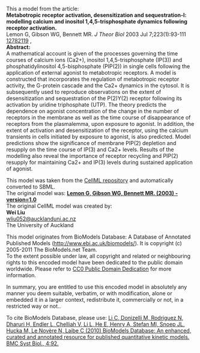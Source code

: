 

This a model from the article:  
**Metabotropic receptor activation, desensitization and sequestration-I: modelling calcium and inositol 1,4,5-trisphosphate dynamics following receptor activation.**   
Lemon G, Gibson WG, Bennett MR. _J Theor Biol_ 2003 Jul 7;223(1):93-111
[12782119](http://www.ncbi.nlm.nih.gov/pubmed/12782119) ,  
**Abstract:**   
A mathematical account is given of the processes governing the time courses of
calcium ions (Ca2+), inositol 1,4,5-trisphosphate (IP(3)) and
phosphatidylinositol 4,5-bisphosphate (PIP(2)) in single cells following the
application of external agonist to metabotropic receptors. A model is
constructed that incorporates the regulation of metabotropic receptor
activity, the G-protein cascade and the Ca2+ dynamics in the cytosol. It is
subsequently used to reproduce observations on the extent of desensitization
and sequestration of the P(2)Y(2) receptor following its activation by uridine
triphosphate (UTP). The theory predicts the dependence on agonist
concentration of the change in the number of receptors in the membrane as well
as the time course of disappearance of receptors from the plasmalemma, upon
exposure to agonist. In addition, the extent of activation and desensitization
of the receptor, using the calcium transients in cells initiated by exposure
to agonist, is also predicted. Model predictions show the significance of
membrane PIP(2) depletion and resupply on the time course of IP(3) and Ca2+
levels. Results of the modelling also reveal the importance of receptor
recycling and PIP(2) resupply for maintaining Ca2+ and IP(3) levels during
sustained application of agonist.

This model was taken from the [CellML
repository](http://www.cellml.org/models) and automatically converted to SBML.  
The original model was: [ **Lemon G, Gibson WG, Bennett MR. (2003) -
version=1.0**
](http://models.cellml.org/exposure/d7c4eca1662324918761bc5b18745cd1)  
The original CellML model was created by:  
**Wei Liu**   
wliu052@aucklanduni.ac.nz  
The University of Auckland  

This model originates from BioModels Database: A Database of Annotated
Published Models (http://www.ebi.ac.uk/biomodels/). It is copyright (c)
2005-2011 The BioModels.net Team.  
To the extent possible under law, all copyright and related or neighbouring
rights to this encoded model have been dedicated to the public domain
worldwide. Please refer to [CC0 Public Domain
Dedication](http://creativecommons.org/publicdomain/zero/1.0/) for more
information.

In summary, you are entitled to use this encoded model in absolutely any
manner you deem suitable, verbatim, or with modification, alone or embedded it
in a larger context, redistribute it, commercially or not, in a restricted way
or not..  
  
To cite BioModels Database, please use: [Li C, Donizelli M, Rodriguez N,
Dharuri H, Endler L, Chelliah V, Li L, He E, Henry A, Stefan MI, Snoep JL,
Hucka M, Le Novère N, Laibe C (2010) BioModels Database: An enhanced, curated
and annotated resource for published quantitative kinetic models. BMC Syst
Biol., 4:92.](http://www.ncbi.nlm.nih.gov/pubmed/20587024)

